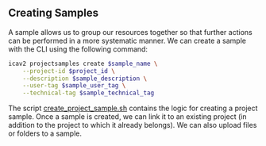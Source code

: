 ## Creating Samples   
A sample allows us to group our resources together so that further actions can be performed in a more systematic manner. We can create a sample with the CLI using the following command:
```bash
icav2 projectsamples create $sample_name \
    --project-id $project_id \
    --description $sample_description \
    --user-tag $sample_user_tag \
    --technical-tag $sample_technical_tag
```
The script [create_project_sample.sh](./../bash/helper_scripts/create_project_sample.sh) contains the logic for creating a project sample. Once a sample is created, we can link it to an existing project (in addition to the project to which it already belongs). We can also upload files or folders to a sample.